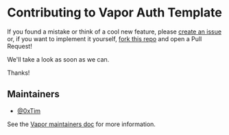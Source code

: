 # Contributing to Vapor Auth Template

If you found a mistake or think of a cool new feature, please [create an issue](https://github.com/vapor/auth-template/issues/new) or, if you want to implement it yourself, [fork this repo](https://github.com/vapor/auth-template/fork) and open a Pull Request!

We'll take a look as soon as we can.

Thanks!

## Maintainers

- [@0xTim](https://github.com/0xTim)

See the [Vapor maintainers doc](https://github.com/vapor/vapor/blob/master/Docs/maintainers.md) for more information.
